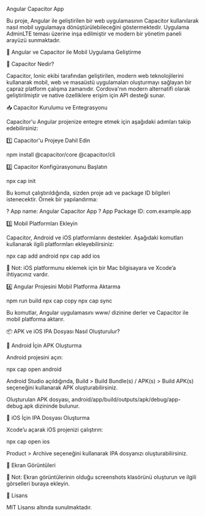 Angular Capacitor App

Bu proje, Angular ile geliştirilen bir web uygulamasının Capacitor kullanılarak nasıl mobil uygulamaya dönüştürülebileceğini göstermektedir. Uygulama AdminLTE teması üzerine inşa edilmiştir ve modern bir yönetim paneli arayüzü sunmaktadır.

🚀 Angular ve Capacitor ile Mobil Uygulama Geliştirme

📌 Capacitor Nedir?

Capacitor, Ionic ekibi tarafından geliştirilen, modern web teknolojilerini kullanarak mobil, web ve masaüstü uygulamaları oluşturmayı sağlayan bir çapraz platform çalışma zamanıdır. Cordova'nın modern alternatifi olarak geliştirilmiştir ve native özelliklere erişim için API desteği sunar.

📥 Capacitor Kurulumu ve Entegrasyonu

Capacitor'u Angular projenize entegre etmek için aşağıdaki adımları takip edebilirsiniz:

1️⃣ Capacitor'u Projeye Dahil Edin

npm install @capacitor/core @capacitor/cli

2️⃣ Capacitor Konfigürasyonunu Başlatın

npx cap init

Bu komut çalıştırıldığında, sizden proje adı ve package ID bilgileri istenecektir. Örnek bir yapılandırma:

? App name: Angular Capacitor App
? App Package ID: com.example.app

3️⃣ Mobil Platformları Ekleyin

Capacitor, Android ve iOS platformlarını destekler. Aşağıdaki komutları kullanarak ilgili platformları ekleyebilirsiniz:

npx cap add android
npx cap add ios

📌 Not: iOS platformunu eklemek için bir Mac bilgisayara ve Xcode’a ihtiyacınız vardır.

4️⃣ Angular Projesini Mobil Platforma Aktarma

npm run build
npx cap copy
npx cap sync

Bu komutlar, Angular uygulamasını www/ dizinine derler ve Capacitor ile mobil platforma aktarır.

📦 APK ve iOS IPA Dosyası Nasıl Oluşturulur?

📌 Android İçin APK Oluşturma

Android projesini açın:

npx cap open android

Android Studio açıldığında, Build > Build Bundle(s) / APK(s) > Build APK(s) seçeneğini kullanarak APK oluşturabilirsiniz.

Oluşturulan APK dosyası, android/app/build/outputs/apk/debug/app-debug.apk dizininde bulunur.

📌 iOS İçin IPA Dosyası Oluşturma

Xcode’u açarak iOS projenizi çalıştırın:

npx cap open ios

Product > Archive seçeneğini kullanarak IPA dosyanızı oluşturabilirsiniz.

📸 Ekran Görüntüleri

 

📌 Not: Ekran görüntülerinin olduğu screenshots klasörünü oluşturun ve ilgili görselleri buraya ekleyin.

📜 Lisans

MIT Lisansı altında sunulmaktadır.